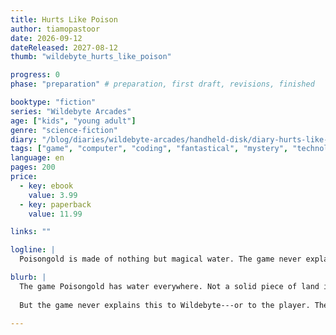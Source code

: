 ```yaml
---
title: Hurts Like Poison
author: tiamopastoor
date: 2026-09-12
dateReleased: 2027-08-12
thumb: "wildebyte_hurts_like_poison"

progress: 0
phase: "preparation" # preparation, first draft, revisions, finished

booktype: "fiction"
series: "Wildebyte Arcades"
age: ["kids", "young adult"] 
genre: "science-fiction"
diary: "/blog/diaries/wildebyte-arcades/handheld-disk/diary-hurts-like-poison/"
tags: ["game", "computer", "coding", "fantastical", "mystery", "technology", "adventure"]
language: en
pages: 200
price:
  - key: ebook
    value: 3.99
  - key: paperback
    value: 11.99

links: ""

logline: |
  Poisongold is made of nothing but magical water. The game never explains this to the Player controlling Wildebyte, though. As poisonous currents tug on them and threaten eternal agony, they must teach the player a puzzle that doesn't care to explain itself.

blurb: |
  The game Poisongold has water everywhere. Not a solid piece of land in sight. As the puzzles get harder, though, the water mixes with more cursed fluids that cause intense pain that will never end. 
  
  But the game never explains this to Wildebyte---or to the player. They must figure out how to teach a game that doesn't care to explain itself, while dragged away by the never-ending current and risking being poisoned.

---
```


